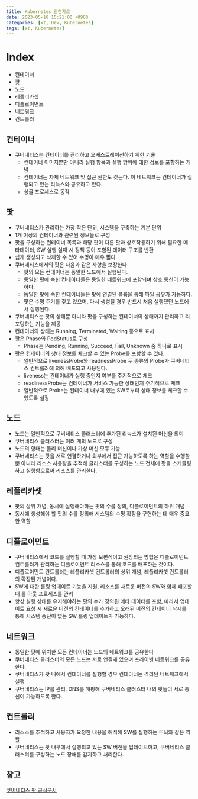 ```yaml
---
title: Kubernetes 관련자료
date: 2023-05-10 15:21:00 +0900
categories: [xt, Dev, Kubernetes]
tags: [xt, Kubernetes]
---
```


# Index

- 컨테이너
- 팟
- 노드
- 레플리카셋
- 디플로이먼트
- 네트워크
- 컨트롤러


## 컨테이너

* 쿠버네티스는 컨테이너를 관리하고 오케스트레이션하기 위한 기술
  * 컨테이너 이미지뿐만 아니라 실행 항목과 실행 방버에 대한 정보를 포함하는 개념
  * 컨테이너는 자체 네트워크 및 접근 권한도 갖는다. 이 네트워크는 컨테이너가 실행되고 있는 리눅스와 공유하고 있다. 
  * 싱글 프로세스로 동작

## 팟

* 쿠버네티스가 관리하는 가장 작은 단위, 시스템을 구축하는 기본 단위
* 1개 이상의 컨테이너와 관련된 정보들로 구성
* 팟을 구성하는 컨테이너 목록과 해당 팟이 다른 팟과 상호작용하기 위해 필요한 메타데이터, SW 실행 실패 시 정책 등이 포함된 데이터 구조를 반환
* 쉽게 생성되고 삭제할 수 있어 수명이 매우 짧다. 
* 쿠버네티스에서의 팟은 다음과 같은 사항을 보장한다
  * 팟의 모든 컨테이너는 동일한 노드에서 실행된다.
  * 동일한 팟에 속한 컨테이너들은 동일한 네트워크에 포함되며 상호 통신이 가능하다.
  * 동일한 팟에 속한 컨테이너들은 팟에 연결된 볼륨을 통해 파일 공유가 가능하다.
  * 팟은 수명 주기를 갖고 있으며, 다시 생성될 경우 반드시 처음 실행됐던 노드에서 실행된다. 
* 쿠버네티스는 팟의 상태뿐 아니라 팟을 구성하는 컨테이너의 상태까지 관리하고 리포팅하는 기능을 제공
* 컨테이너의 상태는 Running, Terminated, Waiting 등으로 표시
* 팟은 Phase와 PodStatus로 구성
  * Phase는 Pending, Running, Succeed, Fail, Unknown 중 하나로 표시
* 팟은 컨테이너의 상태 정보를 체크할 수 있는 Probe를 포함할 수 있다.
  * 일반적으로 livenessProbe와 readnessProbe 두 종류의 Probe가 쿠버네티스 컨트롤러에 의해 배포되고 사용된다. 
  * liveness는 컨테이너가 실행 중인지 여부를 주기적으로 체크
  * readinessProbe는 컨테이너가 서비스 가능한 상태인지 주기적으로 체크
  * 일반적으로 Probe는 컨테이너 내부에 있는 SW로부터 상태 정보를 체크할 수 있도록 설정



## 노드

* 노드는 일반적으로 쿠버네티스 클러스터에 추가된 리눅스가 설치된 머신을 의미
* 쿠버네티스 클러스터는 여러 개의 노드로 구성
* 노드의 형태는 물리 머신이나 가상 머신 모두 가능
* 쿠버네티스는 팟을 서로 연결하거나 외부에서 접근 가능하도록 하는 역할을 수행할 뿐 아니라 리소스 사용량을 추적해 클러스터를 구성하는 노드 전체에 팟을 스케줄링하고 실행함으로써 리소스를 관리한다.



## 레플리카셋

* 팟의 상위 개념, 동시에 실행해야하는 팟의 수를 정의, 디플로이먼트의 하위 개념
* 동시에 생성해야 할 팟의 수를 정의해 시스템의 수평 확장을 구현하는 데 매우 중요한 역할




## 디플로이먼트

* 쿠버네티스에서 코드를 실행할 때 가장 보편적이고 권장되는 방법은 디플로이먼트 컨트롤러가 관리하는 디플로이먼트 리소스를 통해 코드를 배포하는 것이다.
* 디플로이먼트 컨트롤러는 레플리카셋 컨트롤러의 상위 개념, 레플리카셋 컨트롤러의 확장된 개념이다. 
* SW에 대한 롤링 업데이트 기능을 지원, 리소스를 새로운 버전의 SW와 함께 배포할 때 롤 아웃 프로세스를 관리
* 항상 실행 상태를 유지해야하는 팟의 수가 정의된 메타 데이터를 포함, 따라서 업데이트 요청 시 새로운 버전의 컨테이너를 추가하고 오래된 버전의 컨테이너 삭제를 통해 시스템 중단이 없는 SW 롤링 업데이트가 가능하다.


## 네트워크

* 동일한 팟에 위치한 모든 컨테이너는 노드의 네트워크를 공유한다
* 쿠버네티스 클러스터의 모든 노드는 서로 연결돼 있으며 프라이빗 네트워크를 공유한다. 
* 쿠버네티스가 팟 내에서 컨테이너를 실행할 경우 컨테이너는 격리된 네트워크에서 실행
* 쿠버네티스는 IP를 관리, DNS를 매핑해 쿠버네티스 클러스터 내의 팟들이 서로 통신이 가능하도록 한다. 


## 컨트롤러

* 리소스를 추적하고 사용자가 요청한 내용을 해석해 SW를 실행하는 두뇌와 같은 역할
* 쿠버네티스는 팟 내부에서 실행되고 있는 SW 버전을 업데이트하고, 쿠버네티스 클러스터를 구성하는 노드 장애를 감지하고 처리한다. 




## 참고
[쿠버네티스 팟 공식문서](https://kubernetes.io/docs/concepts/workloads/pods/pod-lifecycle/#pod-phase)





